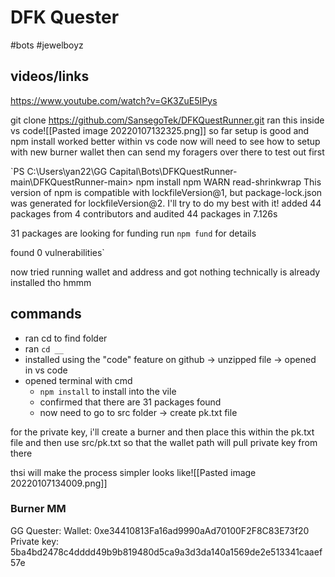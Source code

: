# DFK Quester
#bots #jewelboyz
## videos/links
https://www.youtube.com/watch?v=GK3ZuE5IPys

git clone https://github.com/SansegoTek/DFKQuestRunner.git
ran this inside vs code![[Pasted image 20220107132325.png]]
so far setup is good and npm install worked better within vs code
now will need to see how to setup with new burner wallet then can send my foragers over there to test out first

`PS C:\Users\yan22\GG Capital\Bots\DFKQuestRunner-main\DFKQuestRunner-main> npm install
npm WARN read-shrinkwrap This version of npm is compatible with lockfileVersion@1, but package-lock.json was generated for lockfileVersion@2. I'll try to do my best with it!
added 44 packages from 4 contributors and audited 44 packages in 7.126s

31 packages are looking for funding
  run `npm fund` for details

found 0 vulnerabilities`

now tried running wallet and address and got nothing
technically is already installed tho hmmm

## commands
- ran cd to find folder
- ran `cd __`
- installed using the "code" feature on github -> unzipped file -> opened in vs code
- opened terminal with cmd
	- `npm install` to install into the vile
	- confirmed that there are 31 packages found
	- now need to go to src folder -> create pk.txt file

for the private key, i'll create a burner and then place this within the pk.txt file and then use src/pk.txt so that the wallet path will pull private key from there

thsi will make the process simpler looks like![[Pasted image 20220107134009.png]]

### Burner MM
GG Quester:
Wallet:
0xe34410813Fa16ad9990aAd70100F2F8C83E73f20
Private key:
5ba4bd2478c4dddd49b9b819480d5ca9a3d3da140a1569de2e513341caaef57e
